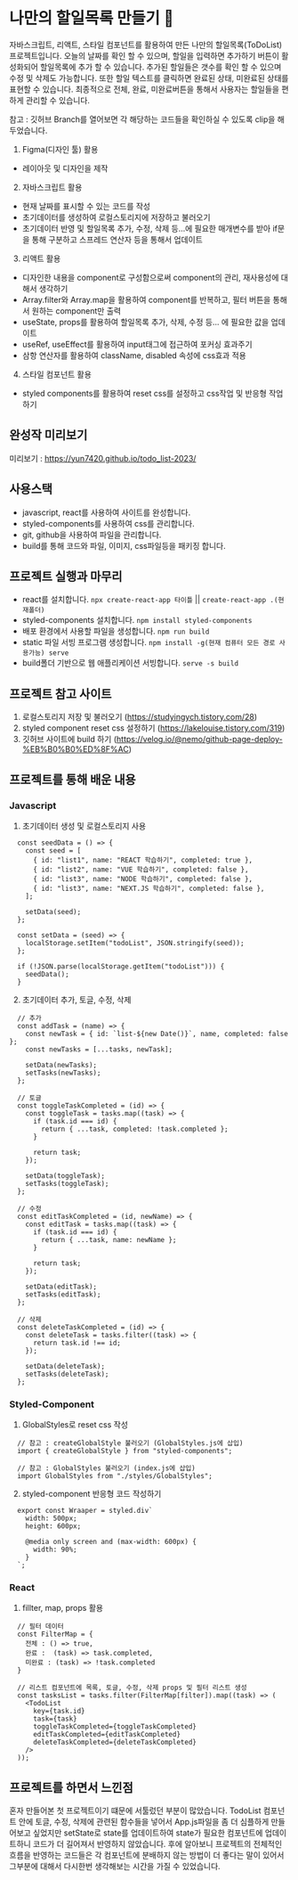 # 나만의 할일목록 만들기 🧐

자바스크립트, 리액트, 스타일 컴포넌트를 활용하여 만든 나만의 할일목록(ToDoList) 프로젝트입니다.
오늘의 날짜를 확인 할 수 있으며, 할일을 입력하면 추가하기 버튼이 활성화되어 할일목록에 추가 할 수 있습니다.
추가된 할일들은 갯수를 확인 할 수 있으며 수정 및 삭제도 가능합니다. 또한 할일 텍스트를 클릭하면 완료된 상태, 미완료된 상태를 표현할 수 있습니다.
최종적으로 전체, 완료, 미완료버튼을 통해서 사용자는 할일들을 편하게 관리할 수 있습니다.

참고 : 깃허브 Branch를 열어보면 각 해당하는 코드들을 확인하실 수 있도록 clip을 해두었습니다.

1. Figma(디자인 툴) 활용

- 레이아웃 및 디자인을 제작

2. 자바스크립트 활용

- 현재 날짜를 표시할 수 있는 코드를 작성
- 초기데이터를 생성하여 로컬스토리지에 저장하고 불러오기
- 초기데이터 반영 및 할일목록 추가, 수정, 삭제 등...에 필요한 매개변수를 받아 if문을 통해 구분하고 스프레드 연산자 등을 통해서 업데이트

3. 리액트 활용

- 디자인한 내용을 component로 구성함으로써 component의 관리, 재사용성에 대해서 생각하기
- Array.filter와 Array.map을 활용하여 component를 반복하고, 필터 버튼을 통해서 원하는 component만 출력
- useState, props를 활용하여 할일목록 추가, 삭제, 수정 등... 에 필요한 값을 업데이트
- useRef, useEffect를 활용하여 input태그에 접근하여 포커싱 효과주기
- 삼항 연산자를 활용하여 className, disabled 속성에 css효과 적용

4. 스타일 컴포넌트 활용

- styled components를 활용하여 reset css를 설정하고 css작업 및 반응형 작업하기

## 완성작 미리보기

미리보기 : https://yun7420.github.io/todo_list-2023/

## 사용스택

- javascript, react를 사용하여 사이트를 완성합니다.
- styled-components를 사용하여 css를 관리합니다.
- git, github을 사용하여 파일을 관리합니다.
- build를 통해 코드와 파일, 이미지, css파일등을 패키징 합니다.

## 프로젝트 실행과 마무리

- react를 설치합니다. `npx create-react-app 타이틀` || `create-react-app .(현재폴더)`
- styled-components 설치합니다. `npm install styled-components`
- 배포 환경에서 사용할 파일을 생성합니다. `npm run build`
- static 파일 서빙 프로그램 생성합니다. `npm install -g(현재 컴퓨터 모든 경로 사용가능) serve`
- build폴더 기반으로 웹 애플리케이션 서빙합니다. `serve -s build`

## 프로젝트 참고 사이트

1. 로컬스토리지 저장 및 불러오기 (https://studyingych.tistory.com/28)
2. styled component reset css 설정하기 (https://lakelouise.tistory.com/319)
2. 깃허브 사이트에 build 하기 (https://velog.io/@nemo/github-page-deploy-%EB%B0%B0%ED%8F%AC)

## 프로젝트를 통해 배운 내용

### Javascript

1. 초기데이터 생성 및 로컬스토리지 사용

```
  const seedData = () => {
    const seed = [
      { id: "list1", name: "REACT 학습하기", completed: true },
      { id: "list2", name: "VUE 학습하기", completed: false },
      { id: "list3", name: "NODE 학습하기", completed: false },
      { id: "list3", name: "NEXT.JS 학습하기", completed: false },
    ];

    setData(seed);
  };

  const setData = (seed) => {
    localStorage.setItem("todoList", JSON.stringify(seed));
  };

  if (!JSON.parse(localStorage.getItem("todoList"))) {
    seedData();
  }
```

2. 초기데이터 추가, 토글, 수정, 삭제

```
  // 추가
  const addTask = (name) => {
    const newTask = { id: `list-${new Date()}`, name, completed: false };
    const newTasks = [...tasks, newTask];

    setData(newTasks);
    setTasks(newTasks);
  };

  // 토글
  const toggleTaskCompleted = (id) => {
    const toggleTask = tasks.map((task) => {
      if (task.id === id) {
        return { ...task, completed: !task.completed };
      }

      return task;
    });

    setData(toggleTask);
    setTasks(toggleTask);
  };

  // 수정
  const editTaskCompleted = (id, newName) => {
    const editTask = tasks.map((task) => {
      if (task.id === id) {
        return { ...task, name: newName };
      }

      return task;
    });

    setData(editTask);
    setTasks(editTask);
  };

  // 삭제
  const deleteTaskCompleted = (id) => {
    const deleteTask = tasks.filter((task) => {
      return task.id !== id;
    });

    setData(deleteTask);
    setTasks(deleteTask);
  };
```

### Styled-Component

1. GlobalStyles로 reset css 작성

```
  // 참고 : createGlobalStyle 불러오기 (GlobalStyles.js에 삽입)
  import { createGlobalStyle } from "styled-components";

  // 참고 : GlobalStyles 불러오기 (index.js에 삽입)
  import GlobalStyles from "./styles/GlobalStyles";
```

2. styled-component 반응형 코드 작성하기

```
  export const Wraaper = styled.div`
    width: 500px;
    height: 600px;

    @media only screen and (max-width: 600px) {
      width: 90%;
    }
  `;
```

### React

1. fillter, map, props 활용

```
  // 필터 데이터
  const FilterMap = {
    전체 : () => true,
    완료 :  (task) => task.completed,
    미완료 : (task) => !task.completed
  }

  // 리스트 컴포넌트에 목록, 토글, 수정, 삭제 props 및 필터 리스트 생성
  const tasksList = tasks.filter(FilterMap[filter]).map((task) => (
    <TodoList
      key={task.id}
      task={task}
      toggleTaskCompleted={toggleTaskCompleted}
      editTaskCompleted={editTaskCompleted}
      deleteTaskCompleted={deleteTaskCompleted}
    />
  ));
```

## 프로젝트를 하면서 느낀점

혼자 만들어본 첫 프로젝트이기 떄문에 서툴렀던 부분이 많았습니다.
TodoList 컴포넌트 안에 토글, 수정, 삭제에 관련된 함수들을 넣어서 App.js파일을 좀 더 심플하게 만들어보고 싶었지만 setState로 state를 업데이트하여 state가 필요한 컴포넌트에 업데이트하니 코드가 더 길어져서 반영하지 않았습니다. 후에 알아보니 프로젝트의 전체적인 흐름을 반영하는 코드들은 각 컴포넌트에 분배하지 않는 방법이 더 좋다는 말이 있어서 그부분에 대해서 다시한번 생각해보는 시간을 가질 수 있었습니다.  

